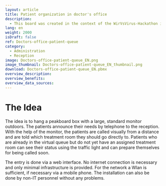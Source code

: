 ```yaml
---
layout: article
title: Patient organization in doctor's office
description: 
  - This board was created in the context of the WirVsVirus-Hackathon in March 2020 (wirvsvirushackathon.org). A process has been developed to allow doctors' offices to move their waiting rooms outside, thus keeping waiting people at maximum distance. 
lang: en
weight: 2000
isDraft: false
ref: Doctors-office-patient-queue
category:
  - Administration
  - Reception
image: Doctors-office-patient-queue_EN.png
image_thumbnail: Doctors-office-patient-queue_EN_thumbnail.png
download: Doctors-office-patient-queue_EN.pbmx
overview_description:
overview_benefits:
overview_data_sources:
---
```

# The Idea
The idea is to hang a peakboard box with a large, standard monitor outdoors. The patients announce their needs by telephone to the reception. With the help of the monitor, the patients are called visually from a distance and are told which treatment room they should go directly to. Patients who are already in the virtual queue but do not yet have an assigned treatment room can see their status using the traffic light and can prepare themselves for being called soon.

The entry is done via a web interface. No internet connection is necessary and only minimal infrastructure is provided. For the network a Wlan is sufficient, if necessary via a mobile phone. The installation can also be done by non-IT personnel without any problems.
